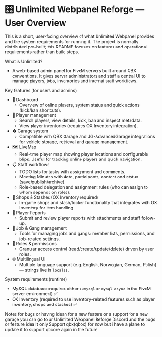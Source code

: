 
# 🎛️ Unlimited Webpanel Reforge — User Overview

This is a short, user-facing overview of what Unlimited Webpanel provides and the system requirements for running it. The project is normally distributed pre-built; this README focuses on features and operational requirements rather than build steps.

What is Unlimited?
- A web-based admin panel for FiveM servers built around QBX conventions. It gives server administrators and staff a central UI to manage players, jobs, inventories and internal staff workflows.

Key features (for users and admins)
- 🎯 Dashboard
	- Overview of online players, system status and quick actions (kick/ban shortcuts).
- 🧾 Player management
	- Search players, view details, kick, ban and inspect metadata.
	- View player inventories (requires OX Inventory integration).
- � Garage system
	- Compatible with QBX Garage and JG-AdvancedGarage integrations for vehicle storage, retrieval and garage management.
- 🗺️ LiveMap
	- Real-time player map showing player locations and configurable blips. Useful for tracking online players and quick navigation.
- 📋 Staff workflows
	- TODO lists for tasks with assignment and comments.
	- Meeting Minutes with date, participants, content and status (save/publish/archive).
	- Role-based delegation and assignment rules (who can assign to whom depends on roles).
- 🛒 Shops & Stashes (OX Inventory required)
	- In-game shops and stash/locker functionality that integrates with OX Inventory for item handling.
- 📝 Player Reports
	- Submit and review player reports with attachments and staff follow-up.
- 👥 Job & Gang management
	- Tools for managing jobs and gangs: member lists, permissions, and job-related settings.
- 🔐 Roles & permissions
	- Granular access control (read/create/update/delete) driven by user roles.
- 🌐 Multilingual UI
	- Multiple language support (e.g. English, Norwegian, German, Polish) — strings live in `locales`.

System requirements (runtime)
- MySQL database (requires either `oxmysql` or `mysql-async` in the FiveM server environment) ✅
- OX Inventory (required to use inventory-related features such as player inventory, shops and stashes) ✅

Notes
for bugs or having idean for a new feature or a support for a new garage you can go to ur Unlimited Webpanel Reforge Discord and the bugs or feature idea
It only Support qbx(qbox) for now but i have a plane to update it to support qbcore again in the future
